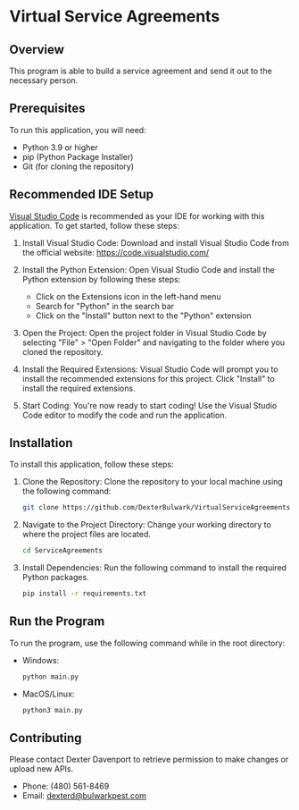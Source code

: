 # Virtual Service Agreements

## Overview

This program is able to build a service agreement and send it out to the necessary person.

## Prerequisites

To run this application, you will need:

- Python 3.9 or higher
- pip (Python Package Installer)
- Git (for cloning the repository)


## Recommended IDE Setup

[Visual Studio Code](https://code.visualstudio.com/) is recommended as your IDE for working with this application. To get started, follow these steps:

1. Install Visual Studio Code: Download and install Visual Studio Code from the official website: https://code.visualstudio.com/

2. Install the Python Extension: Open Visual Studio Code and install the Python extension by following these steps:

   - Click on the Extensions icon in the left-hand menu
   - Search for "Python" in the search bar
   - Click on the "Install" button next to the "Python" extension

3. Open the Project: Open the project folder in Visual Studio Code by selecting "File" > "Open Folder" and navigating to the folder where you cloned the repository.

4. Install the Required Extensions: Visual Studio Code will prompt you to install the recommended extensions for this project. Click "Install" to install the required extensions.

5. Start Coding: You're now ready to start coding! Use the Visual Studio Code editor to modify the code and run the application.


## Installation

To install this application, follow these steps:

1. Clone the Repository: Clone the repository to your local machine using the following command:

   ```bash
   git clone https://github.com/DexterBulwark/VirtualServiceAgreements.git
   ```

2. Navigate to the Project Directory: Change your working directory to where the project files are located.

   ```bash
   cd ServiceAgreements
   ```

3. Install Dependencies: Run the following command to install the required Python packages.

   ```bash
   pip install -r requirements.txt
   ```


## Run the Program

To run the program, use the following command while in the root directory:

- Windows:

  ```bash
  python main.py
  ```

- MacOS/Linux:
  ```bash
  python3 main.py
  ```


## Contributing

Please contact Dexter Davenport to retrieve permission to make changes or upload new APIs.

- Phone: (480) 561-8469
- Email: dexterd@bulwarkpest.com

